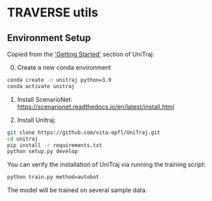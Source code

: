 # TRAVERSE utils

## Environment Setup

Copied from the ['Getting Started'](https://github.com/vita-epfl/UniTraj?tab=readme-ov-file#-quick-start) section of UniTraj:

0. Create a new conda environment

```bash
conda create -n unitraj python=3.9
conda activate unitraj
```

1. Install ScenarioNet: https://scenarionet.readthedocs.io/en/latest/install.html

2. Install Unitraj:

```bash
git clone https://github.com/vita-epfl/UniTraj.git
cd unitraj
pip install -r requirements.txt
python setup.py develop
```

You can verify the installation of UniTraj via running the training script:

```bash
python train.py method=autobot
```

The model will be trained on several sample data.

